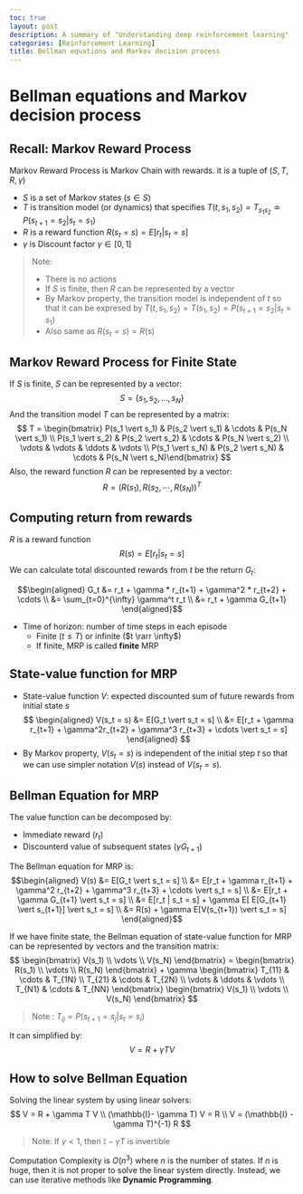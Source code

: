 ```yaml
---
toc: true
layout: post
description: A summary of "Understanding deep reinforcement learning"
categories: [Reinforcement Learning]
title: Bellman equations and Markov decision process
---
```

# Bellman equations and Markov decision process

## Recall: Markov Reward Process

Markov Reward Process is Markov Chain with rewards. it is a tuple of $(S, T, R, \gamma)$

- $S$ is a set of Markov states $(s \in S)$
- $T$ is transition model (or dynamics) that specifies $T(t, s_1, s_2) = T_{s_1s_2} \doteq P(s_{t+1} = s_2 \vert s_t = s_1)$
- $R$ is a reward function $R(s_t = s) = E[r_t \vert s_t = s]$
- $\gamma$ is Discount factor $\gamma \in [0, 1]$

> Note: 
> - There is no actions
> - If $S$ is finite, then $R$ can be represented by a vector
> - By Markov property, the transition model is independent of $t$ so that it can be expresed by $T(t, s_1, s_2) = T(s_1, s_2) = P(s_{t+1} = s_2 \vert s_t = s_1)$
> - Also same as $R(s_t = s) = R(s)$

## Markov Reward Process for Finite State
If $S$ is finite, $S$ can be represented by a vector: 
$$S=\{s_1, s_2, \dots, s_N \}$$
And the transition model $T$ can be represented by a matrix:
$$ T = \begin{bmatrix} P(s_1 \vert s_1) & P(s_2 \vert s_1) & \cdots & P(s_N \vert s_1) \\ P(s_1 \vert s_2) & P(s_2 \vert s_2) & \cdots & P(s_N \vert s_2) \\ \vdots & \vdots & \ddots & \vdots \\  P(s_1 \vert s_N) & P(s_2 \vert s_N) & \cdots & P(s_N \vert s_N)\end{bmatrix}  $$
Also, the reward function $R$ can be represented by a vector:
$$ R = \big( R(s_1), R(s_2, \cdots, R(s_N) \big)^T $$

## Computing return from rewards
$R$ is a reward function
$$ R(s) = E[r_t | s_t = s]$$
We can calculate total discounted rewards from $t$ be the return $G_t$:

$$\begin{aligned} G_t &= r_t + \gamma * r_{t+1} + \gamma^2 * r_{t+2} + \cdots \\
&= \sum_{t=0}^{\infty} \gamma^t r_t \\
&= r_t + \gamma G_{t+1}   \end{aligned}$$

- Time of horizon: number of time steps in each episode
  - Finite ($t \leq T$) or infinite ($t \rarr \infty$)
  - If finite, MRP is called **finite** MRP

## State-value function for MRP
- State-value function $V$: expected discounted sum of future rewards from initial state $s$
$$ \begin{aligned} V(s_t = s) &= E[G_t \vert s_t = s] \\
&= E[r_t + \gamma r_{t+1} + \gamma^2r_{t+2} + \gamma^3 r_{t+3} + \cdots \vert s_t = s] \end{aligned} $$
- By Markov property, $V(s_t = s)$ is independent of the initial step $t$ so that we can use simpler notation $V(s)$ instead of $V(s_t = s)$.

## Bellman Equation for MRP
The value function can be decomposed by:
- Immediate reward ($r_t$)
- Discounterd value of subsequent states ($\gamma G_{t+1}$)

The Bellman equation for MRP is:
$$\begin{aligned} V(s) &= E[G_t \vert s_t = s] \\
&= E[r_t + \gamma r_{t+1} + \gamma^2 r_{t+2} + \gamma^3 r_{t+3} + \cdots \vert s_t = s] \\
&= E[r_t + \gamma G_{t+1} \vert s_t = s] \\
&= E[r_t | s_t = s] + \gamma E[ E[G_{t+1} \vert s_{t+1}] \vert s_t = s] \\
&= R(s) + \gamma E[V(s_{t+1}) \vert s_t = s]  \end{aligned}$$

If we have finite state, the Bellman equation of state-value function for MRP can be represented by vectors and the transition matrix:
$$ \begin{bmatrix} V(s_1) \\ \vdots \\ V(s_N) \end{bmatrix} = \begin{bmatrix} R(s_1) \\ \vdots \\ R(s_N) \end{bmatrix} + \gamma 
\begin{bmatrix} T_{11} & \cdots & T_{1N} \\ T_{21} & \cdots & T_{2N} \\ \vdots & \ddots & \vdots \\ T_{N1} & \cdots & T_{NN} \end{bmatrix} 
\begin{bmatrix} V(s_1) \\ \vdots \\ V(s_N) \end{bmatrix} $$

> Note : $T_{ij} = P(s_{t+1} = s_j \vert s_t = s_i)$

It can simplified by:
$$ V = R + \gamma T V $$

## How to solve Bellman Equation

Solving the linear system by using linear solvers:
$$ V = R + \gamma T V \\ (\mathbb{I}- \gamma T) V = R \\ V = (\mathbb{I} - \gamma T)^{-1} R $$

> Note: If $\gamma < 1$, then $\mathbb{I}- \gamma T$ is invertible

Computation Complexity is $O(n^3)$ where $n$ is the number of states. If $n$ is huge, then it is not proper to solve the linear system directly. Instead, we can use iterative methods like **Dynamic Programming**.